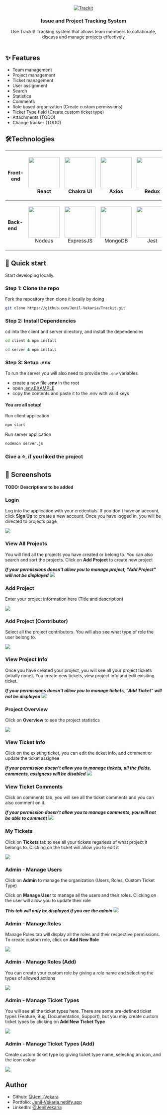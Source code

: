 <!-- INTRO SECTION -->
<br />
<p align="center">
  <a href="https://entertainmentmovie.netlify.app/">
    <img src="client/src/assests/Trackit_Background.png" alt="Trackit">
  </a>

  <h3 align="center">Issue and Project Tracking System</h3>

  <p align="center">
    Use Trackit! Tracking system that allows team members to collaborate, discuss and manage projects effectively 
    <br />
    <br />
  </p>
</p>

<!-- FEATURE SECTION -->

## ✨ Features

- Team management
- Project management
- Ticket management
- User assignment
- Search
- Statistics
- Comments
- Role based organization (Create custom permissions)
- Ticket Type field (Create custom ticket type)
- Attachments (TODO)
- Change tracker (TODO)

<!-- TECHNOLOGY SECTION -->

## 🛠️Technologies

| **Front-end** | <p align="center"><img src="https://www.svgrepo.com/show/303500/react-1-logo.svg" width="100" height="100" /><br/> React</p>                                                                                        | <p align="center"><img src="https://avatars.githubusercontent.com/u/54212428?s=200&v=4" width="100" height="100" /><br/>Chakra UI</p>                                                                | <p align="center"><img src="https://axios-http.com/assets/logo.svg" width="100" height="100" /><br/>Axios</p>                                                          | <p align="center"><img src="https://raw.githubusercontent.com/reduxjs/redux/master/logo/logo.png" width="100" height="100" /><br/>Redux</p>      |
| ------------- | ------------------------------------------------------------------------------------------------------------------------------------------------------------------------------------------------------------------- | ---------------------------------------------------------------------------------------------------------------------------------------------------------------------------------------------------- | ---------------------------------------------------------------------------------------------------------------------------------------------------------------------- | ------------------------------------------------------------------------------------------------------------------------------------------------ |
| **Back-end**  | <p align="center"><img src="https://images.g2crowd.com/uploads/product/image/large_detail/large_detail_f0b606abb6d19089febc9faeeba5bc05/nodejs-development-services.png" width="100" height="100" /><br/>NodeJs</p> | <p align="center"><img src="https://w7.pngwing.com/pngs/925/447/png-transparent-express-js-node-js-javascript-mongodb-node-js-text-trademark-logo.png" width="100" height="100" /><br/>ExpressJS</p> | <p align="center"><img src="https://cdn.icon-icons.com/icons2/2415/PNG/512/mongodb_original_wordmark_logo_icon_146425.png" width="100" height="100" /><br/>MongoDB</p> | <p align="center"><img src="https://cdn.freebiesupply.com/logos/large/2x/jest-logo-png-transparent.png" width="100" height="100" /><br/>Jest</p> |

## 🚀 Quick start

Start developing locally.

### Step 1: Clone the repo

Fork the repository then clone it locally by doing

```sh
git clone https://github.com/Jenil-Vekaria/Trackit.git
```

### Step 2: Install Dependencies

cd into the client and server directory, and install the dependencies

```sh
cd client & npm install
```

```sh
cd server & npm install
```

### Step 3: Setup .env

To run the server you will also need to provide the `.env` variables

- create a new file <b>.env</b> in the root
- open [.env.EXAMPLE](./server/.env.EXAMPLE)
- copy the contents and paste it to the .env with valid keys

#### You are all setup!

Run client application

```sh
npm start
```

Run server application

```sh
nodemon server.js
```

### Give a ⭐, if you liked the project

## 📸 Screenshots

#### TODO: Descriptions to be added

<div>
  <h3>Login</h3>
  <p>Log into the application with your credentials. If you don't have an account, click <strong>Sign Up</strong> to create a new account. Once you have logged in, you will be directed to projects page</p>
  <img src="./screenshots/login.png"/>
</div>

<div>
  <h3>View All Projects</h3>
  <p>You will find all the projects you have created or belong to. You can also search and sort the projects. Click on <b>Add Project</b> to create new project</p>
  <em><b>If your permissions doesn't allow you to manage project, "Add Project" will not be displayed</b></em>
  <img src="./screenshots/all_projects.png"/>
</div>

<div>
  <h3>Add Project</h3>
  <p>Enter your project information here (Title and description)</p>
  <img src="./screenshots/add_project.png"/>
</div>

<div>
  <h3>Add Project (Contributor)</h3>
  <p>Select all the project contributors. You will also see what type of role the user belong to.</p>
  <img src="./screenshots/add_project_contributors.png"/>
</div>

<div>
  <h3>View Project Info</h3>
  <p>Once you have created your project, you will see all your project tickets (intially none). You create new tickets, view project info and edit exisiting ticket.</p>
   <em><b>If your permissions doesn't allow you to manage tickets, "Add Ticket" will not be displayed</b></em>
  <img src="./screenshots/view_project.png"/>
</div>

<div>
  <h3>Project Overview</h3>
  <p>Click on <b>Overview</b> to see the project statistics</p>
  <img src="./screenshots/project_overview.png"/>
</div>

<div>
  <h3>View Ticket Info</h3>
  <p>Click on the existing ticket, you can edit the ticket info, add comment or update the ticket assignee</p>
  <em><b>If your permission doesn't allow you to manage tickets, all the fields, comments, assigness will be disabled</b></em>
  <img src="./screenshots/view_ticket.png"/>
</div>

<div>
  <h3>View Ticket Comments</h3>
  <p>Click on comments tab, you will see all the ticket comments and you can also comment on it.</p>
  <em><b>If your permission doesn't allow you to manage comments, you will not be able to comment</b></em>
  <img src="./screenshots/ticket_comments.png"/>
</div>

<div>
  <h3>My Tickets</h3>
  <p>Click on <b>Tickets</b> tab to see all your tickets regarless of what project it belongs to. Clicking on the ticket will allow you to edit it</p>
  <img src="./screenshots/my_tickets.png"/>
</div>

<div>
  <h3>Admin - Manage Users</h3>
  <p>Click on <b>Admin</b> to manage the organization (Users, Roles, Custom Ticket Type)</p>
  <p>Click on <b>Manage User</b> to manage all the users and their roles. Clicking on the user will allow you to update their role</p>
  <em><b>This tab will only be displayed if you are the admin</b></em>
  <img src="./screenshots/admin_manage_users.png"/>
</div>

<div>
  <h3>Admin - Manage Roles</h3>
  <p>Manage Roles tab will display all the roles and their respective permissions. To create custom role, click on <b>Add New Role</b></p>
  <img src="./screenshots/admin_manage_roles.png"/>
</div>

<div>
  <h3>Admin - Manage Roles (Add)</h3>
  <p>You can create your custom role by giving a role name and selecting the types of allowed actions</p>
  <img src="./screenshots/admin_create_role.png"/>
</div>

<div>
  <h3>Admin - Manage Ticket Types</h3>
  <p>You will see all the ticket types here. There are some pre-defined ticket types (Feature, Bug, Documentation, Support), but you may create custom ticket types by clicking on <b>Add New Ticket Type</b></p>
  <img src="./screenshots/admin_manage_ticket_types.png"/>
</div>

<div>
  <h3>Admin - Manage Ticket Types (Add)</h3>
  <p>Create custom ticket type by giving ticket type name, selecting an icon, and the icon colour</p>
  <img src="./screenshots/admin_create_ticket_types.png"/>
</div>

## Author

- Github: [@Jenil-Vekara](https://github.com/Jenil-Vekaria)
- Portfolio: [Jenil-Vekaria.netlify.app](https://jenil-vekaria.netlify.app/)
- LinkedIn: [@JenilVekaria](https://www.linkedin.com/in/jenilvekaria/)
